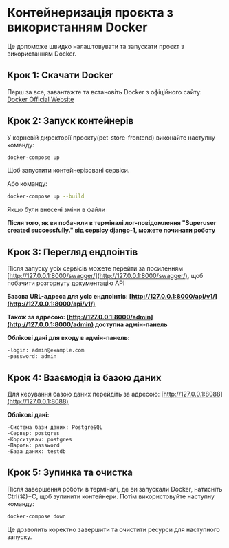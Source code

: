 # Контейнеризація проєкта з використанням Docker

Це допоможе швидко налаштовувати та запускати проєкт з використанням Docker.



## Крок 1: Скачати Docker

Перш за все, завантажте та встановіть Docker з офіційного сайту: [Docker Official Website](https://www.docker.com/)



## Крок 2: Запуск контейнерів

У корневій директорії проєкту(pet-store-frontend) виконайте наступну команду:

```bash
docker-compose up 
```
Щоб запустити контейнерізовані сервіси.

Або команду:
```bash
docker-compose up --build
```
Якщо були внесені зміни в файли

**Після того, як ви побачили в терміналі лог-повідомлення "Superuser created successfully." від сервісу django-1, 
можете починати роботу**



## Крок 3: Перегляд ендпоінтів

Після запуску усіх сервісів можете перейти за посиленням [http://127.0.0.1:8000/swagger/](http://127.0.0.1:8000/swagger/), 
щоб побачити розгорнуту документацію API

**Базова URL-адреса для усіс ендпоінтів: [http://127.0.0.1:8000/api/v1/](http://127.0.0.1:8000/api/v1/)**

**Також за адресою: [http://127.0.0.1:8000/admin](http://127.0.0.1:8000/admin) доступна адмін-панель**

**Облікові дані для входу в адмін-панель:**

    -login: admin@example.com
    -password: admin



## Крок 4: Взаємодія із базою даних

Для керування базою даних перейдіть за адресою: [http://127.0.0.1:8088](http://127.0.0.1:8088)

**Облікові дані:**

    -Система бази даних: PostgreSQL
    -Сервер: postgres
    -Корситувач: postgres
    -Пароль: password
    -База даних: testdb



## Крок 5: Зупинка та очистка

Після завершення роботи в терміналі, де ви запускали Docker, натисніть Ctrl(⌘)+C, щоб зупинити контейнери. 
Потім використовуйте наступну команду:

```bash
docker-compose down
```

Це дозволить коректно завершити та очистити ресурси для наступного запуску.
